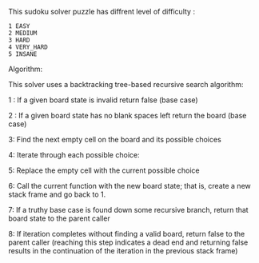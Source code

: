 This sudoku solver puzzle has diffrent level of difficulty :

    1 EASY
    2 MEDIUM
    3 HARD
    4 VERY_HARD
    5 INSANE
    

Algorithm:


This solver uses a backtracking tree-based recursive search algorithm:

  1 : If a given board state is invalid return false (base case)
  
  2 : If a given board state has no blank spaces left return the board (base case)
  
  3: Find the next empty cell on the board and its possible choices
  
  4: Iterate through each possible choice:
  
  5: Replace the empty cell with the current possible choice
  
  6: Call the current function with the new board state; that is, create a new stack frame and go back to 1.
  
  7: If a truthy base case is found down some recursive branch, return that board state to the parent caller
  
  8: If iteration completes without finding a valid board, return false to the parent caller (reaching this step indicates a dead end and returning false results in the     continuation of the iteration in the previous stack frame)
  
    
